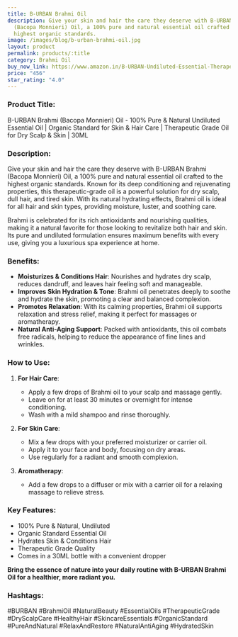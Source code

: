```yaml
---
title: B-URBAN Brahmi Oil
description: Give your skin and hair the care they deserve with B-URBAN Brahmi
  (Bacopa Monnieri) Oil, a 100% pure and natural essential oil crafted to the
  highest organic standards.
image: /images/blog/b-urban-brahmi-oil.jpg
layout: product
permalink: products/:title
category: Brahmi Oil
buy_now_link: https://www.amazon.in/B-URBAN-Undiluted-Essential-Therapeutic-Conditions/dp/B0B2R8ZJG1/ref=sr_1_49?crid=SCXIDYS0PV1F&tag=m0150-21
price: "456"
star_rating: "4.0"
---
```

### Product Title:
B-URBAN Brahmi (Bacopa Monnieri) Oil - 100% Pure & Natural Undiluted Essential Oil | Organic Standard for Skin & Hair Care | Therapeutic Grade Oil for Dry Scalp & Skin | 30ML

### Description:
Give your skin and hair the care they deserve with B-URBAN Brahmi (Bacopa Monnieri) Oil, a 100% pure and natural essential oil crafted to the highest organic standards. Known for its deep conditioning and rejuvenating properties, this therapeutic-grade oil is a powerful solution for dry scalp, dull hair, and tired skin. With its natural hydrating effects, Brahmi oil is ideal for all hair and skin types, providing moisture, luster, and soothing care.

Brahmi is celebrated for its rich antioxidants and nourishing qualities, making it a natural favorite for those looking to revitalize both hair and skin. Its pure and undiluted formulation ensures maximum benefits with every use, giving you a luxurious spa experience at home.

### Benefits:
- **Moisturizes & Conditions Hair**: Nourishes and hydrates dry scalp, reduces dandruff, and leaves hair feeling soft and manageable.
- **Improves Skin Hydration & Tone**: Brahmi oil penetrates deeply to soothe and hydrate the skin, promoting a clear and balanced complexion.
- **Promotes Relaxation**: With its calming properties, Brahmi oil supports relaxation and stress relief, making it perfect for massages or aromatherapy.
- **Natural Anti-Aging Support**: Packed with antioxidants, this oil combats free radicals, helping to reduce the appearance of fine lines and wrinkles.

### How to Use:
1. **For Hair Care**:
   - Apply a few drops of Brahmi oil to your scalp and massage gently.
   - Leave on for at least 30 minutes or overnight for intense conditioning.
   - Wash with a mild shampoo and rinse thoroughly.

2. **For Skin Care**:
   - Mix a few drops with your preferred moisturizer or carrier oil.
   - Apply it to your face and body, focusing on dry areas.
   - Use regularly for a radiant and smooth complexion.

3. **Aromatherapy**:
   - Add a few drops to a diffuser or mix with a carrier oil for a relaxing massage to relieve stress.

### Key Features:
- 100% Pure & Natural, Undiluted
- Organic Standard Essential Oil
- Hydrates Skin & Conditions Hair
- Therapeutic Grade Quality
- Comes in a 30ML bottle with a convenient dropper

**Bring the essence of nature into your daily routine with B-URBAN Brahmi Oil for a healthier, more radiant you.**

### Hashtags:
#BURBAN #BrahmiOil #NaturalBeauty #EssentialOils #TherapeuticGrade #DryScalpCare #HealthyHair #SkincareEssentials #OrganicStandard #PureAndNatural #RelaxAndRestore #NaturalAntiAging #HydratedSkin
